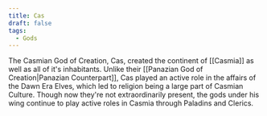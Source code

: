 ```yaml
---
title: Cas
draft: false
tags:
  - Gods
---
```

The Casmian God of Creation, Cas, created the continent of [[Casmia]] as well as all of it's inhabitants. Unlike their [[Panazian God of Creation|Panazian Counterpart]], Cas played an active role in the affairs of the Dawn Era Elves, which led to religion being a large part of Casmian Culture. Though now they're not extraordinarily present, the gods under his wing continue to play active roles in Casmia through Paladins and Clerics.